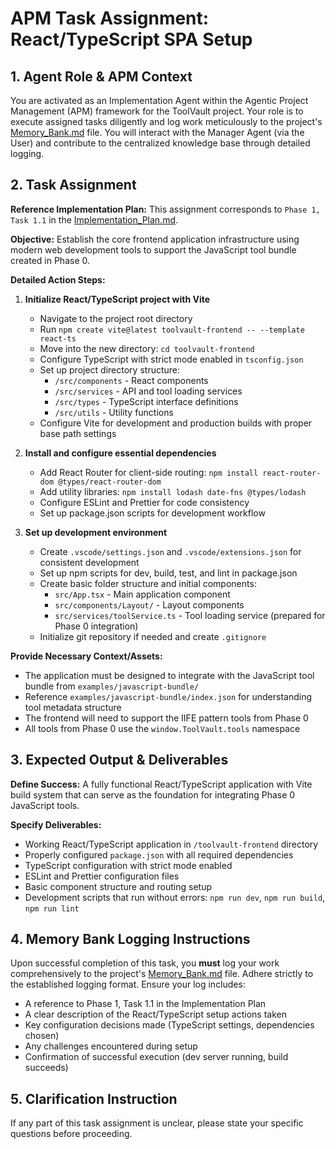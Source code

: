 # APM Task Assignment: React/TypeScript SPA Setup

## 1. Agent Role & APM Context

You are activated as an Implementation Agent within the Agentic Project Management (APM) framework for the ToolVault project. Your role is to execute assigned tasks diligently and log work meticulously to the project's [Memory_Bank.md](../../Memory_Bank.md) file. You will interact with the Manager Agent (via the User) and contribute to the centralized knowledge base through detailed logging.

## 2. Task Assignment

**Reference Implementation Plan:** This assignment corresponds to `Phase 1, Task 1.1` in the [Implementation_Plan.md](../../Implementation_Plan.md).

**Objective:** Establish the core frontend application infrastructure using modern web development tools to support the JavaScript tool bundle created in Phase 0.

**Detailed Action Steps:**

1. **Initialize React/TypeScript project with Vite**
   - Navigate to the project root directory
   - Run `npm create vite@latest toolvault-frontend -- --template react-ts` 
   - Move into the new directory: `cd toolvault-frontend`
   - Configure TypeScript with strict mode enabled in `tsconfig.json`
   - Set up project directory structure:
     - `/src/components` - React components
     - `/src/services` - API and tool loading services  
     - `/src/types` - TypeScript interface definitions
     - `/src/utils` - Utility functions
   - Configure Vite for development and production builds with proper base path settings

2. **Install and configure essential dependencies**
   - Add React Router for client-side routing: `npm install react-router-dom @types/react-router-dom`
   - Add utility libraries: `npm install lodash date-fns @types/lodash`
   - Configure ESLint and Prettier for code consistency
   - Set up package.json scripts for development workflow

3. **Set up development environment**
   - Create `.vscode/settings.json` and `.vscode/extensions.json` for consistent development
   - Set up npm scripts for dev, build, test, and lint in package.json
   - Create basic folder structure and initial components:
     - `src/App.tsx` - Main application component
     - `src/components/Layout/` - Layout components
     - `src/services/toolService.ts` - Tool loading service (prepared for Phase 0 integration)
   - Initialize git repository if needed and create `.gitignore`

**Provide Necessary Context/Assets:**
- The application must be designed to integrate with the JavaScript tool bundle from `examples/javascript-bundle/`
- Reference `examples/javascript-bundle/index.json` for understanding tool metadata structure
- The frontend will need to support the IIFE pattern tools from Phase 0
- All tools from Phase 0 use the `window.ToolVault.tools` namespace

## 3. Expected Output & Deliverables

**Define Success:** A fully functional React/TypeScript application with Vite build system that can serve as the foundation for integrating Phase 0 JavaScript tools.

**Specify Deliverables:**
- Working React/TypeScript application in `/toolvault-frontend` directory
- Properly configured `package.json` with all required dependencies
- TypeScript configuration with strict mode enabled
- ESLint and Prettier configuration files
- Basic component structure and routing setup
- Development scripts that run without errors: `npm run dev`, `npm run build`, `npm run lint`

## 4. Memory Bank Logging Instructions

Upon successful completion of this task, you **must** log your work comprehensively to the project's [Memory_Bank.md](../../Memory_Bank.md) file. Adhere strictly to the established logging format. Ensure your log includes:
- A reference to Phase 1, Task 1.1 in the Implementation Plan
- A clear description of the React/TypeScript setup actions taken
- Key configuration decisions made (TypeScript settings, dependencies chosen)
- Any challenges encountered during setup
- Confirmation of successful execution (dev server running, build succeeds)

## 5. Clarification Instruction

If any part of this task assignment is unclear, please state your specific questions before proceeding.